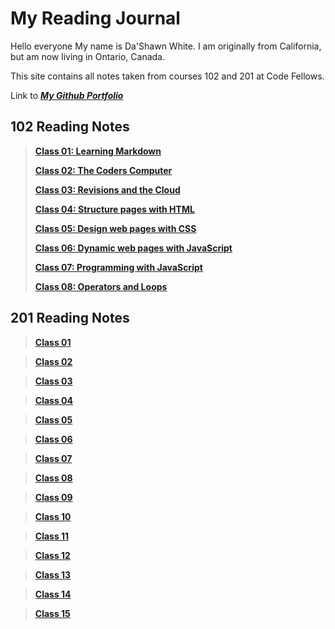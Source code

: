 # My Reading Journal
Hello everyone My name is Da'Shawn White. I am originally from California, but am now living in Ontario, Canada.

This site contains all notes taken from courses 102 and 201 at Code Fellows.

Link to [***My Github Portfolio***](https://github.com/dashawnwhite17)

## 102 Reading Notes

> [**Class 01: Learning Markdown**](https://github.com/dashawnwhite17/Reading-Notes/blob/main/code-102/Class01.md)
> 
> [**Class 02: The Coders Computer**](https://github.com/dashawnwhite17/Reading-Notes/blob/main/code-102/Class02.md)
> 
> [**Class 03: Revisions and the Cloud**](https://github.com/dashawnwhite17/Reading-Notes/blob/main/code-102/Class03.md)
> 
> [**Class 04: Structure pages with HTML**](https://github.com/dashawnwhite17/Reading-Notes/blob/main/code-102/Class04.md)
> 
> [**Class 05: Design web pages with CSS**](https://github.com/dashawnwhite17/Reading-Notes/blob/main/code-102/Class05.md)
> 
> [**Class 06: Dynamic web pages with JavaScript**](https://github.com/dashawnwhite17/Reading-Notes/blob/main/code-102/Class06.md)
> 
> [**Class 07: Programming with JavaScript**](https://github.com/dashawnwhite17/Reading-Notes/blob/main/code-102/Class07.md)
> 
> [**Class 08: Operators and Loops**](https://github.com/dashawnwhite17/Reading-Notes/blob/main/code-102/Class08.md)

## 201 Reading Notes

> [**Class 01**]()

> [**Class 02**]()

> [**Class 03**]()

> [**Class 04**]()

> [**Class 05**]()

> [**Class 06**]()

> [**Class 07**]()

> [**Class 08**]()

> [**Class 09**]()

> [**Class 10**]()

> [**Class 11**]()

> [**Class 12**]()

> [**Class 13**]()

> [**Class 14**]()

> [**Class 15**]()
